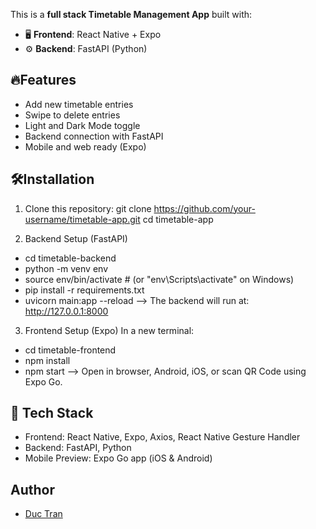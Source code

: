 This is a **full stack Timetable Management App** built with:

- 🖥 **Frontend**: React Native + Expo
- ⚙️ **Backend**: FastAPI (Python)

## 🔥Features
- Add new timetable entries
- Swipe to delete entries
- Light and Dark Mode toggle
- Backend connection with FastAPI
- Mobile and web ready (Expo)

## 🛠Installation
1. Clone this repository:
git clone https://github.com/your-username/timetable-app.git
cd timetable-app

2. Backend Setup (FastAPI)
- cd timetable-backend
- python -m venv env
- source env/bin/activate    # (or "env\Scripts\activate" on Windows)
- pip install -r requirements.txt
- uvicorn main:app --reload
--> The backend will run at: http://127.0.0.1:8000

3. Frontend Setup (Expo)
In a new terminal:
- cd timetable-frontend
- npm install
- npm start
--> Open in browser, Android, iOS, or scan QR Code using Expo Go.
   
## 🧩 Tech Stack
- Frontend: React Native, Expo, Axios, React Native Gesture Handler
- Backend: FastAPI, Python
- Mobile Preview: Expo Go app (iOS & Android)

## Author

- [Duc Tran](https://github.com/trantriduc242)

